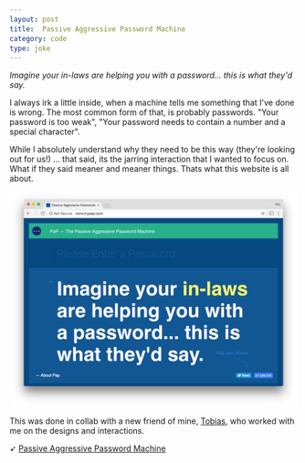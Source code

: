 ```yaml
---
layout: post
title:  Passive Aggressive Password Machine
category: code
type: joke
---
```


*Imagine your in-laws are helping you with a password... this is what they'd say.*

I always irk a little inside, when a machine tells me something that I've done is wrong. The most common form of that, is probably passwords. "Your password is too weak", "Your password needs to contain a number and a special character".

While I absolutely understand why they need to be this way (they're looking out for us!) ... that said, its the jarring interaction that I wanted to focus on. What if they said meaner and meaner things. Thats what this website is all about.

![The passive aggressive password machine](/images/passive-aggressive-passwords-1.png)

This was done in collab with a new friend of mine, [Tobias](http://www.vanschneider.com/), who worked with me on the designs and interactions.

➶ [Passive Aggressive Password Machine](http://trypap.com)